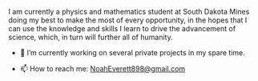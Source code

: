 I am currently a physics and mathematics student at South Dakota Mines doing my best to make the most of every opportunity, in the hopes that I can use the knowledge and skills I learn to drive the advancement of science, which, in turn will further all of humanity.

- 🔭 I’m currently working on several private projects in my spare time.
<!-- [Tasks](https://github.com/Noah-Everett/Tasks) and [Neural_Network](https://github.com/Noah-Everett/Neural_Network) -->
- 📫 How to reach me: [NoahEverett898@gmail.com](https://mail.google.com/mail/u/0/?fs=1&tf=cm&source=mailto&to=noaheverett898@gmail.com)

<!--
**Noah-Everett/Noah-Everett** is a ✨ _special_ ✨ repository because its `README.md` (this file) appears on your GitHub profile.

Here are some ideas to get you started:

- 🔭 I’m currently working on ...
- 🌱 I’m currently learning ...
- 👯 I’m looking to collaborate on ...
- 🤔 I’m looking for help with ...
- 💬 Ask me about ...
- 📫 How to reach me: ...
- 😄 Pronouns: ...
- ⚡ Fun fact: ...
-->
